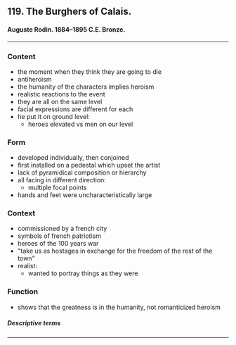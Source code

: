 <!-- order:5 -->
## 119. The Burghers of Calais. 

#### Auguste Rodin. 1884–1895 C.E. Bronze.

---

### Content
- the moment when they think they are going to die
- antiheroism
- the humanity of the characters implies heroism
- realistic reactions to the event
- they are all on the same level
- facial expressions are different for each
- he put it on ground level:
  - heroes elevated vs men on our level

### Form
- developed individually, then conjoined 
- first installed on a pedestal which upset the artist
- lack of pyramidical composition or hierarchy
- all facing in different direction:
  - multiple focal points
- hands and feet were uncharacteristically large

### Context
- commissioned by a french city
- symbols of french patriotism
- heroes of the 100 years war
- "take us as hostages in exchange for the freedom of the rest of the town"
- realist:
  - wanted to portray things as they were

### Function
- shows that the greatness is in the humanity, not romanticized heroism

##### Descriptive terms

---

